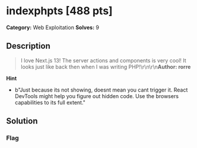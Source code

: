 # indexphpts [488 pts]

**Category:** Web Exploitation
**Solves:** 9

## Description
>I love Next.js 13! The server actions and components is very cool! It looks just like back then when I was writing PHP!\r\n\r\n**Author: rorre**

**Hint**
* b"Just because its not showing, doesnt mean you cant trigger it. React DevTools might help you figure out hidden code. Use the browsers capabilities to its full extent."

## Solution

### Flag

